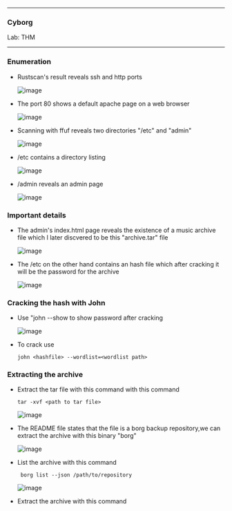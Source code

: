 * * *
  ### Cyborg
  Lab: THM
* * *

### Enumeration

- Rustscan's result reveals ssh and http ports

  ![image](https://github.com/SENSEIXENUS2/SENSEIXENUS2.github.io/assets/98669513/01ec07d7-5e7c-43fe-81e0-88e6ae437d86)

- The port 80 shows a default apache page on a web browser

    ![image](https://github.com/SENSEIXENUS2/SENSEIXENUS2.github.io/assets/98669513/242114dd-beb5-4e06-b328-0903edb340d4)

- Scanning with ffuf reveals two directories "/etc" and "admin"

   ![image](https://github.com/SENSEIXENUS2/SENSEIXENUS2.github.io/assets/98669513/2517b8bd-b2a1-42b6-ae20-c9eec55c162b)

- /etc contains a directory listing

  ![image](https://github.com/SENSEIXENUS2/SENSEIXENUS2.github.io/assets/98669513/50014ba8-700f-483d-a0db-85e77678bbd5)

- /admin reveals an admin page

  ![image](https://github.com/SENSEIXENUS2/SENSEIXENUS2.github.io/assets/98669513/d0ebf82a-00e1-4ee0-8286-9c19cfe0124d)

### Important details  
- The admin's index.html page reveals the existence of a music archive file which I later discvered to be this "archive.tar" file

  ![image](https://github.com/SENSEIXENUS2/SENSEIXENUS2.github.io/assets/98669513/e3726184-5caf-492d-b98d-7e06f1fca510)

- The /etc on the other hand contains an hash file which after cracking it will be the password for the archive

  ![image](https://github.com/SENSEIXENUS2/SENSEIXENUS2.github.io/assets/98669513/4f0ac2c1-78ed-4f37-a8cb-3857f0b0787f)

### Cracking the hash with John

- Use "john --show <hashfile> to show password after cracking

  ![image](https://github.com/SENSEIXENUS2/SENSEIXENUS2.github.io/assets/98669513/1109564d-67ad-4e72-8664-5de5ddfc4dd2)

- To crack use

      john <hashfile> --wordlist=<wordlist path>

 ### Extracting the archive

 - Extract the tar file with this command with this command

       tar -xvf <path to tar file>

   ![image](https://github.com/SENSEIXENUS2/SENSEIXENUS2.github.io/assets/98669513/6671c59a-b66a-450a-8e03-8221a9c9bdeb)

- The README file states that the file is a borg backup repository,we can extract the archive with this binary "borg"

  ![image](https://github.com/SENSEIXENUS2/SENSEIXENUS2.github.io/assets/98669513/c245e340-dbb5-4fca-8532-225c999f6b1c)

- List the archive with this command
   
       borg list --json /path/to/repository

  ![image](https://github.com/SENSEIXENUS2/SENSEIXENUS2.github.io/assets/98669513/ba24dcd7-129b-461d-bd77-36aaebeb7c7c)

- Extract the archive with this command

  

